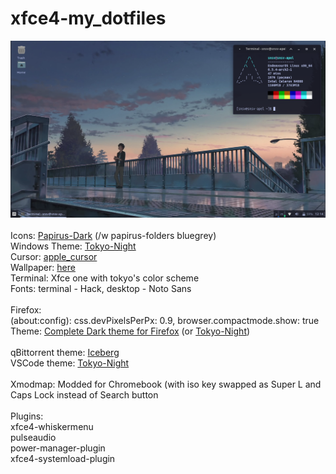 # xfce4-my_dotfiles
<img src="screenshot.png" width="550" height="" > <br> <br>
Icons: <a href="https://github.com/PapirusDevelopmentTeam/papirus-icon-theme">Papirus-Dark</a> (/w papirus-folders bluegrey) <br>
Windows Theme: <a href="https://github.com/Fausto-Korpsvart/Tokyo-Night-GTK-Theme">Tokyo-Night</a>  <br> 
Cursor: <a href="https://github.com/ful1e5/apple_cursor">apple_cursor</a>  <br>
Wallpaper: <a href="https://wallpapers.com/images/hd/your-name-taki-at-the-bridge-bvqeg88bjlbm7u7t.jpg">here</a>  <br>
Terminal: Xfce one with tokyo's color scheme <br>
Fonts: terminal - Hack, desktop - Noto Sans  <br> <br>
Firefox: <br>
(about:config): css.devPixelsPerPx: 0.9, browser.compactmode.show: true <br>
Theme: <a href="https://addons.mozilla.org/en-US/firefox/addon/complete-black-theme-for-firef">Complete Dark theme for Firefox</a> (or <a href="https://addons.mozilla.org/en-US/firefox/addon/tokyonight_vim/">Tokyo-Night</a>) <br> <br>
qBittorrent theme: <a href="https://github.com/maboroshin/qBittorrentDarktheme">Iceberg</a> <br>
VSCode theme: <a href="https://github.com/enkia/tokyo-night-vscode-theme">Tokyo-Night</a> <br> <br>
Xmodmap: Modded for Chromebook (with iso key swapped as Super L and Caps Lock instead of Search button <br> <br>
Plugins: <br>
xfce4-whiskermenu <br>
pulseaudio <br>
power-manager-plugin <br>
xfce4-systemload-plugin <br>
